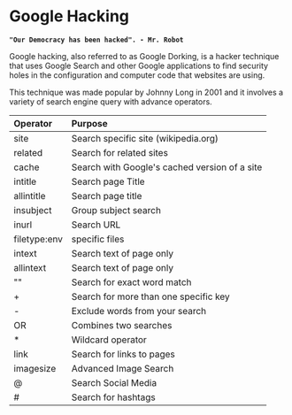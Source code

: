 # Google Hacking

**`"Our Democracy has been hacked". - Mr. Robot`**

Google hacking, also referred to as Google Dorking, is a hacker technique that uses Google Search and other Google applications to find security holes in the configuration and computer code that websites are using.

This technique was made popular by Johnny Long in 2001 and it involves a variety of search engine query with advance operators.

| Operator | Purpose |
| :--- | :--- |
| site | Search specific site \(wikipedia.org\) |
| related | Search for related sites |
| cache | Search with Google's cached version of a site |
| intitle | Search page Title |
| allintitle | Search page title |
| insubject | Group subject search |
| inurl | Search URL |
| filetype:env | specific files |
| intext | Search text of page only |
| allintext | Search text of page only |
| "" | Search for exact word match |
| + | Search for more than one specific key |
| - | Exclude words from your search |
| OR | Combines two searches |
| \* | Wildcard operator |
| link | Search for links to pages |
| imagesize | Advanced Image Search |
| @ | Search Social Media |
| \# | Search for hashtags |

